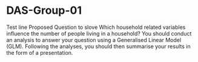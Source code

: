 # DAS-Group-01
Test line
Proposed Question to slove Which household related variables influence the number of people living in a household?
You should conduct an analysis to answer your question using a Generalised Linear Model (GLM). 
Following the analyses, you should then summarise your results in the form of a presentation.
